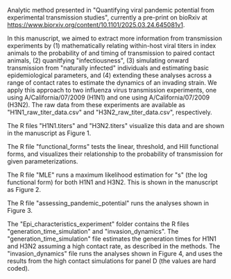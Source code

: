 Analytic method presented in "Quantifying viral pandemic potential from experimental transmission studies", currently a pre-print on bioRxiv at https://www.biorxiv.org/content/10.1101/2025.03.24.645081v1. 

In this manuscript, we aimed to extract more information from transmission experiments by (1) mathematically relating within-host viral titers in index animals to the probability of and timing of transmission to paired contact animals, (2) quanitfying "infectiousness", (3) simulating onward transmission from "naturally infected" individuals and estimating basic epidemiological parameters, and (4) extending these analyses across a range of contact rates to estimate the dynamics of an invading strain. We apply this approach to two influenza virus transmission experiments, one using A/California/07/2009 (H1N1) and one using A/California/07/2009 (H3N2). The raw data from these experiments are available as "H1N1_raw_titer_data.csv" and "H3N2_raw_titer_data.csv", respectively. 

The R files "H1N1.titers" and "H3N2.titers" visualize this data and are shown in the manuscript as Figure 1. 

The R file "functional_forms" tests the linear, threshold, and Hill functional forms, and visualizes their relationship to the probability of transmission for given parameterizations. 

The R file "MLE" runs a maximum likelihood estimation for "s" (the log functional form) for both H1N1 and H3N2. This is shown in the manuscript as Figure 2.

The R file "assessing_pandemic_potential" runs the analyses shown in Figure 3. 

The "Epi_characteristics_experiment" folder contains the R files "generation_time_simulation" and "invasion_dynamics". The "generation_time_simulation" file estimates the generation times for H1N1 and H3N2 assuming a high contact rate, as described in the methods. The "invasion_dynamics" file runs the analyses shown in Figure 4, and uses the results from the high contact simulations for panel D (the values are hard coded). 

